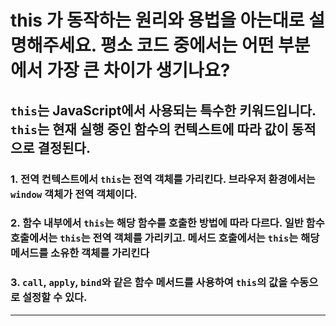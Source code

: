 # this 가 동작하는 원리와 용법을 아는대로 설명해주세요. 평소 코드 중에서는 어떤 부분에서 가장 큰 차이가 생기나요?

## `this`는 JavaScript에서 사용되는 특수한 키워드입니다. `this`는 현재 실행 중인 함수의 컨텍스트에 따라 값이 동적으로 결정된다.

### 1.  전역 컨텍스트에서 `this`는 전역 객체를 가리킨다. 브라우저 환경에서는 `window` 객체가 전역 객체이다.

### 2.  함수 내부에서 `this`는 해당 함수를 호출한 방법에 따라 다르다. 일반 함수 호출에서는 `this`는 전역 객체를 가리키고. 메서드 호출에서는 `this`는 해당 메서드를 소유한 객체를 가리킨다

### 3.  `call`, `apply`, `bind`와 같은 함수 메서드를 사용하여 `this`의 값을 수동으로 설정할 수 있다.

---

